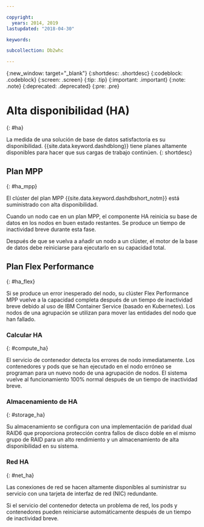 ```yaml
---

copyright:
  years: 2014, 2019
lastupdated: "2018-04-30"

keywords:

subcollection: Db2whc

---
```


<!-- Attribute definitions --> 
{:new_window: target="_blank"}
{:shortdesc: .shortdesc}
{:codeblock: .codeblock}
{:screen: .screen}
{:tip: .tip}
{:important: .important}
{:note: .note}
{:deprecated: .deprecated}
{:pre: .pre}

# Alta disponibilidad (HA) 
{: #ha}

La medida de una solución de base de datos satisfactoria es su disponibilidad. {{site.data.keyword.dashdblong}} tiene planes altamente disponibles para hacer que sus cargas de trabajo continúen.
{: shortdesc}

## Plan MPP
{: #ha_mpp}

El clúster del plan MPP {{site.data.keyword.dashdbshort_notm}} está suministrado con alta disponibilidad.  

Cuando un nodo cae en un plan MPP, el componente HA reinicia su base de datos en los nodos en buen estado restantes. Se produce un tiempo de inactividad breve durante esta fase. 

Después de que se vuelva a añadir un nodo a un clúster, el motor de la base de datos debe reiniciarse para ejecutarlo en su capacidad total. 

## Plan Flex Performance
{: #ha_flex}

Si se produce un error inesperado del nodo, su clúster Flex Performance MPP vuelve a la capacidad completa después de un tiempo de inactividad breve debido al uso de IBM Container Service (basado en Kubernetes). Los nodos de una agrupación se utilizan para mover las entidades del nodo que han fallado. 

### Calcular HA
{: #compute_ha}

El servicio de contenedor detecta los errores de nodo inmediatamente. Los contenedores y pods que se han ejecutado en el nodo erróneo se programan para un nuevo nodo de una agrupación de nodos. El sistema vuelve al funcionamiento 100% normal después de un tiempo de inactividad breve.

### Almacenamiento de HA
{: #storage_ha}

Su almacenamiento se configura con una implementación de paridad dual RAID6 que proporciona protección contra fallos de disco doble en el mismo grupo de RAID para un alto rendimiento y un almacenamiento de alta disponibilidad en su sistema.

### Red HA
{: #net_ha}

Las conexiones de red se hacen altamente disponibles al suministrar su servicio con una tarjeta de interfaz de red (NIC) redundante. 

Si el servicio del contenedor detecta un problema de red, los pods y contenedores pueden reiniciarse automáticamente después de un tiempo de inactividad breve.
